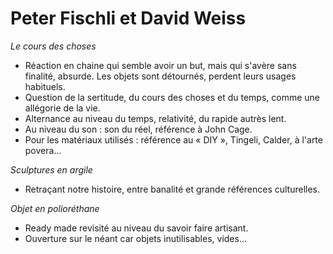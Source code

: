 # Peter Fischli et David Weiss

*Le cours des choses*
- Réaction en chaine qui semble avoir un but, mais qui s'avère sans finalité, absurde. Les objets sont détournés, perdent leurs usages habituels.
- Question de la sertitude, du cours des choses et du temps, comme une allégorie de la vie.
- Alternance au niveau du temps, relativité, du rapide autrès lent.
- Au niveau du son : son du réel, référence à John Cage.
- Pour les matériaux utilisés : référence au « DIY », Tingeli, Calder, à l'arte povera...

*Sculptures en argile*
- Retraçant notre histoire, entre banalité et grande références culturelles.

*Objet en polioréthane*

- Ready made revisité au niveau du savoir faire artisant.
- Ouverture sur le néant car objets inutilisables, vides...
